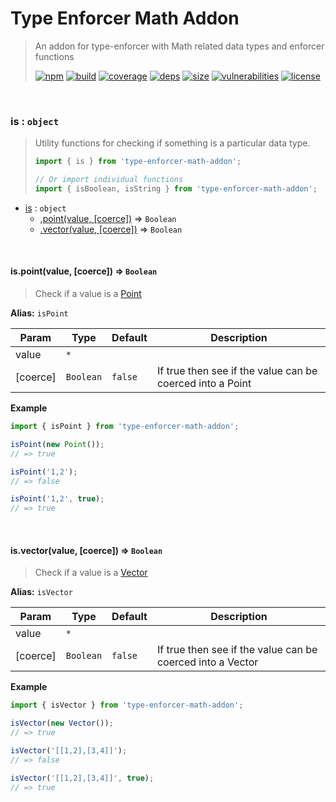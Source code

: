 # Type Enforcer Math Addon

> An addon for type-enforcer with Math related data types and enforcer functions
>
> [![npm][npm]][npm-url]
[![build][build]][build-url]
[![coverage][coverage]][coverage-url]
[![deps][deps]][deps-url]
[![size][size]][size-url]
[![vulnerabilities][vulnerabilities]][vulnerabilities-url]
[![license][license]][license-url]


<br><a name="is"></a>

### is : <code>object</code>
> Utility functions for checking if something is a particular data type.> > ``` javascript> import { is } from 'type-enforcer-math-addon';> > // Or import individual functions> import { isBoolean, isString } from 'type-enforcer-math-addon';> ```


* [is](#is) : <code>object</code>
    * [.point(value, [coerce])](#is.point) ⇒ <code>Boolean</code>
    * [.vector(value, [coerce])](#is.vector) ⇒ <code>Boolean</code>


<br><a name="is.point"></a>

#### is.point(value, [coerce]) ⇒ <code>Boolean</code>
> Check if a value is a [Point](docs/Point.md)

**Alias:** `isPoint`


| Param | Type | Default | Description |
| --- | --- | --- | --- |
| value | <code>\*</code> |  |  |
| [coerce] | <code>Boolean</code> | <code>false</code> | If true then see if the value can be coerced into a Point |

**Example**  
``` javascriptimport { isPoint } from 'type-enforcer-math-addon';isPoint(new Point());// => trueisPoint('1,2');// => falseisPoint('1,2', true);// => true```

<br><a name="is.vector"></a>

#### is.vector(value, [coerce]) ⇒ <code>Boolean</code>
> Check if a value is a [Vector](docs/Vector.md)

**Alias:** `isVector`


| Param | Type | Default | Description |
| --- | --- | --- | --- |
| value | <code>\*</code> |  |  |
| [coerce] | <code>Boolean</code> | <code>false</code> | If true then see if the value can be coerced into a Vector |

**Example**  
``` javascriptimport { isVector } from 'type-enforcer-math-addon';isVector(new Vector());// => trueisVector('[[1,2],[3,4]]');// => falseisVector('[[1,2],[3,4]]', true);// => true```

[npm]: https://img.shields.io/npm/v/type-enforcer-math-addon.svg
[npm-url]: https://npmjs.com/package/type-enforcer-math-addon
[build]: https://travis-ci.org/DarrenPaulWright/type-enforcer-math-addon.svg?branch&#x3D;master
[build-url]: https://travis-ci.org/DarrenPaulWright/type-enforcer-math-addon
[coverage]: https://coveralls.io/repos/github/DarrenPaulWright/type-enforcer-math-addon/badge.svg?branch&#x3D;master
[coverage-url]: https://coveralls.io/github/DarrenPaulWright/type-enforcer-math-addon?branch&#x3D;master
[deps]: https://david-dm.org/darrenpaulwright/type-enforcer-math-addon.svg
[deps-url]: https://david-dm.org/darrenpaulwright/type-enforcer-math-addon
[size]: https://packagephobia.now.sh/badge?p&#x3D;type-enforcer-math-addon
[size-url]: https://packagephobia.now.sh/result?p&#x3D;type-enforcer-math-addon
[vulnerabilities]: https://snyk.io/test/github/DarrenPaulWright/type-enforcer-math-addon/badge.svg?targetFile&#x3D;package.json
[vulnerabilities-url]: https://snyk.io/test/github/DarrenPaulWright/type-enforcer-math-addon?targetFile&#x3D;package.json
[license]: https://img.shields.io/github/license/DarrenPaulWright/type-enforcer-math-addon.svg
[license-url]: https://npmjs.com/package/type-enforcer-math-addon/LICENSE.md
